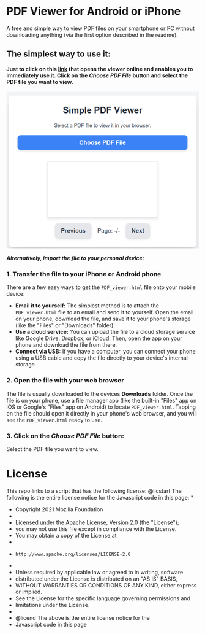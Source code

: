 # PDF Viewer for Android or iPhone
A free and simple way to view PDF files on your smartphone or PC without downloading anything (via the first option described in the readme).
## The simplest way to use it:
**Just to click on this **[link](https://ronen-sigan.github.io/PDF_Viewer/)** that opens the viewer online and enables you to immediately use it. Click on the _**Choose PDF File**_ button and select the PDF file you want to view.**<BR><BR>
![alt text](https://github.com/Ronen-Sigan/PDF_Viewer/blob/main/pdf.png?raw=true)

**_Alternatively, import the file to your personal device:_**

### 1. Transfer the file to your iPhone or Android phone
There are a few easy ways to get the `PDF_viewer.html` file onto your mobile device:
 - **Email it to yourself:** The simplest method is to attach the `PDF_viewer.html` file to an email and send it to yourself. Open the email on your phone, download the file, and save it to your phone's storage (like the "Files" or "Downloads" folder).
- **Use a cloud service:** You can upload the file to a cloud storage service like Google Drive, Dropbox, or iCloud. Then, open the app on your phone and download the file from there.
- **Connect via USB:** If you have a computer, you can connect your phone using a USB cable and copy the file directly to your device's internal storage.
### 2. Open the file with your web browser
The file is usually downloaded to the devices **Downloads** folder. Once the file is on your phone, use a file manager app (like the built-in "Files" app on iOS or Google's "Files" app on Android) to locate `PDF_viewer.html`. Tapping on the file should open it directly in your phone's web browser, and you will see the `PDF_viewer.html` ready to use.
### 3. Click on the _**Choose PDF File**_ button:
Select the PDF file you want to view.

# License
This repo links to a script that has the following license:
@licstart The following is the entire license notice for the Javascript code in this page:
 *
 * Copyright 2021 Mozilla Foundation
 *
 * Licensed under the Apache License, Version 2.0 (the "License");
 * you may not use this file except in compliance with the License.
 * You may obtain a copy of the License at
 *
 *     http://www.apache.org/licenses/LICENSE-2.0
 *
 * Unless required by applicable law or agreed to in writing, software
 * distributed under the License is distributed on an "AS IS" BASIS,
 * WITHOUT WARRANTIES OR CONDITIONS OF ANY KIND, either express or implied.
 * See the License for the specific language governing permissions and
 * limitations under the License.
 *
 * @licend The above is the entire license notice for the
 * Javascript code in this page
